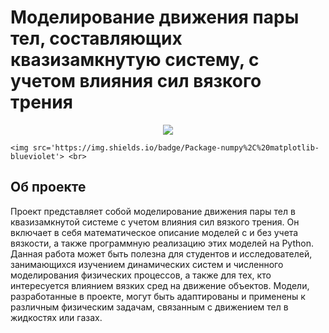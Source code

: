 # Моделирование движения пары тел, составляющих квазизамкнутую систему, с учетом влияния сил вязкого трения


<p align='center'>
	<img src='https://img.shields.io/badge/Language-python-blue'> <br>

	<img src='https://img.shields.io/badge/Package-numpy%2C%20matplotlib-blueviolet'> <br>
</p>


## Об проекте

Проект представляет собой моделирование движения пары тел в квазизамкнутой системе с учетом влияния сил вязкого трения. Он включает в себя математическое описание моделей с и без учета вязкости, а также программную реализацию этих моделей на Python. Данная работа может быть полезна для студентов и исследователей, занимающихся изучением динамических систем и численного моделирования физических процессов, а также для тех, кто интересуется влиянием вязких сред на движение объектов. Модели, разработанные в проекте, могут быть адаптированы и применены к различным физическим задачам, связанным с движением тел в жидкостях или газах.



